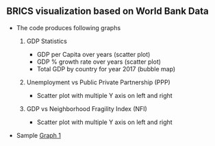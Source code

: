 ## BRICS visualization based on World Bank Data

* The code produces following graphs
    1. GDP Statistics
        * GDP per Capita over years (scatter plot)
        * GDP % growth rate over years (scatter plot)
        * Total GDP by country for year 2017 (bubble map)
        
    2. Unemployment vs Public Private Partnership (PPP)
        * Scatter plot with multiple Y axis on left and right
    
    3. GDP vs Neighborhood Fragility Index (NFI)
        * Scatter plot with multiple Y axis on left and right

* Sample
[Graph 1](http://htmlpreview.github.com/?https://github.com/ndesai187/brics_visualize/blob/master/target/BRICS_visualise_GDP.html)
